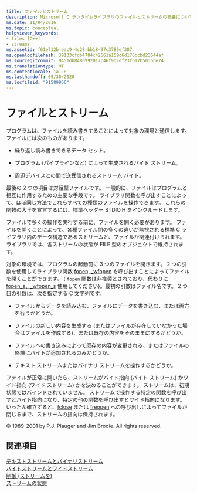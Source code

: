 ```yaml
---
title: ファイルとストリーム
description: Microsoft C ランタイムライブラリのファイルとストリームの概要について説明します。
ms.date: 11/04/2016
ms.topic: conceptual
helpviewer_keywords:
- files [C++]
- streams
ms.assetid: f61e712b-eac9-4c28-bb18-97c3786ef387
ms.openlocfilehash: 39133cfdb4784c42561a159d6d176bcbd23644af
ms.sourcegitcommit: 9451db8480992017c46f9d2df23fb17b503bbe74
ms.translationtype: MT
ms.contentlocale: ja-JP
ms.lasthandoff: 09/30/2020
ms.locfileid: "91589966"
---
```

# <a name="files-and-streams"></a>ファイルとストリーム

プログラムは、ファイルを読み書きすることによって対象の環境と通信します。 ファイルには次のものがあります。

- 繰り返し読み書きできるデータ セット。

- プログラム (パイプラインなど) によって生成されるバイト ストリーム。

- 周辺デバイスとの間で送受信されるストリーム バイト。

最後の 2 つの項目は対話型ファイルです。 一般的に、ファイルはプログラムと相互に作用するための主要な手段です。 ライブラリ関数を呼び出すことによって、ほぼ同じ方法でこれらすべての種類のファイルを操作できます。 これらの関数の大半を宣言するには、標準ヘッダー STDIO.H をインクルードします。

ファイルで多くの操作を実行する前に、ファイルを開く必要があります。 ファイルを開くことによって、各種ファイル間の多くの違いが無視される標準 C ライブラリ内のデータ構造であるストリームと、ファイルが関連付けられます。 ライブラリでは、各ストリームの状態が FILE 型のオブジェクトで維持されます。

対象の環境では、プログラムの起動前に 3 つのファイルを開きます。 2 つの引数を使用してライブラリ関数 [fopen, _wfopen](../c-runtime-library/reference/fopen-wfopen.md) を呼び出すことによってファイルを開くことができます。 ( `fopen` 関数は非推奨とされており、代わりに [fopen_s、_wfopen_s](../c-runtime-library/reference/fopen-s-wfopen-s.md) 使用してください)。最初の引数はファイル名です。 2 つ目の引数は、次を指定する C 文字列です。

- ファイルからデータを読み込む、ファイルにデータを書き込む、または両方を行うかどうか。

- ファイルの新しい内容を生成する (またはファイルが存在していなかった場合はファイルを作成する)、または既存の内容をそのままにするかどうか。

- ファイルへの書き込みによって既存の内容が変更される、またはファイルの終端にバイトが追加されるのみかどうか。

- テキスト ストリームまたはバイナリ ストリームを操作するかどうか。

ファイルが正常に開いたら、ストリームがバイト指向 (バイト ストリーム) かワイド指向 (ワイド ストリーム) かを決めることができます。 ストリームは、初期状態ではバインドされていません。 ストリームで操作する特定の関数を呼び出すとバイト指向になり、特定の他の関数を呼び出すとワイド指向になります。 いったん確立すると、[fclose](../c-runtime-library/reference/fclose-fcloseall.md) または [freopen](../c-runtime-library/reference/freopen-wfreopen.md) への呼び出しによってファイルが閉じるまで、ストリームの指向は保持されます。

© 1989-2001 by P.J. Plauger and Jim Brodie. All rights reserved.

## <a name="see-also"></a>関連項目

[テキストストリームとバイナリストリーム](../c-runtime-library/text-and-binary-streams.md)<br/>
[バイトストリームとワイドストリーム](../c-runtime-library/byte-and-wide-streams.md)<br/>
[制御 (ストリームを)](../c-runtime-library/controlling-streams.md)<br/>
[ストリームの状態](../c-runtime-library/stream-states.md)
